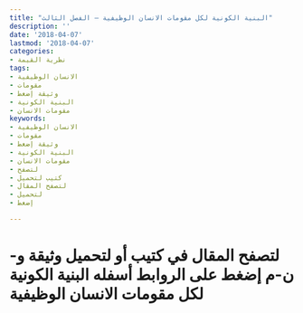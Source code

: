```yaml
---
title: "البنية الكونية لكل مقومات الانسان الوظيفية – الفصل الثالث"
description: ''
date: '2018-04-07'
lastmod: '2018-04-07'
categories:
- نظرية القيمة
tags:
- الانسان الوظيفية
- مقومات
- وثيقة إضغط
- البنية الكونية
- مقومات الانسان
keywords:
- الانسان الوظيفية
- مقومات
- وثيقة إضغط
- البنية الكونية
- مقومات الانسان
- لتصفح
- كتيب لتحميل
- لتصفح المقال
- لتحميل
- إضغط

---
```

# **لتصفح المقال في كتيب أو لتحميل وثيقة و-ن-م إضغط على الروابط أسفله** **البنية الكونية لكل مقومات الانسان الوظيفية**

###